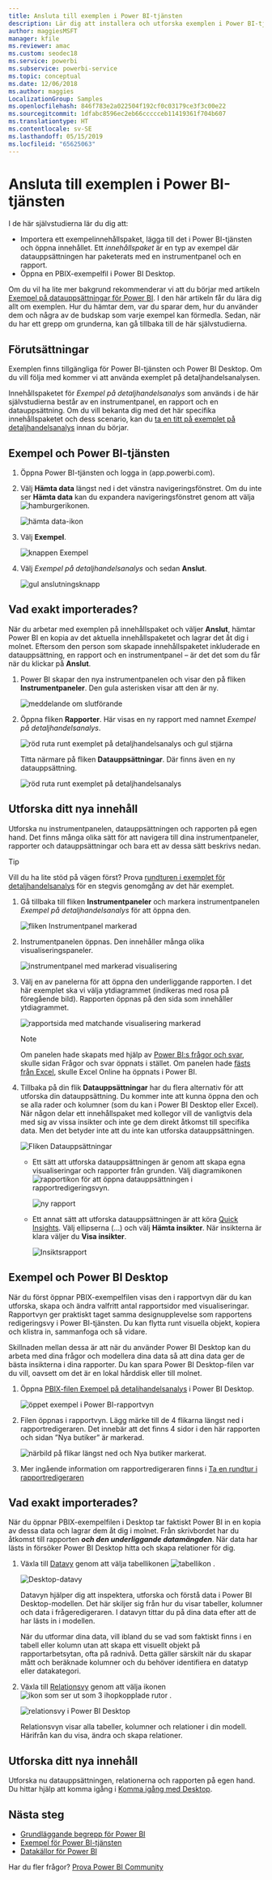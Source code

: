 ```yaml
---
title: Ansluta till exemplen i Power BI-tjänsten
description: Lär dig att installera och utforska exemplen i Power BI-tjänsten.
author: maggiesMSFT
manager: kfile
ms.reviewer: amac
ms.custom: seodec18
ms.service: powerbi
ms.subservice: powerbi-service
ms.topic: conceptual
ms.date: 12/06/2018
ms.author: maggies
LocalizationGroup: Samples
ms.openlocfilehash: 846f783e2a022504f192cf0c03179ce3f3c00e22
ms.sourcegitcommit: 1dfabc8596ec2eb66ccccceb11419361f704b607
ms.translationtype: HT
ms.contentlocale: sv-SE
ms.lasthandoff: 05/15/2019
ms.locfileid: "65625063"
---
```

#  <a name="connect-to-the-samples-in-the-power-bi-service"></a>Ansluta till exemplen i Power BI-tjänsten

I de här självstudierna lär du dig att: 
- Importera ett exempelinnehållspaket, lägga till det i Power BI-tjänsten och öppna innehållet. Ett *innehållspaket* är en typ av exempel där datauppsättningen har paketerats med en instrumentpanel och en rapport. 
- Öppna en PBIX-exempelfil i Power BI Desktop.

Om du vil ha lite mer bakgrund rekommenderar vi att du börjar med artikeln [Exempel på datauppsättningar för Power BI](sample-datasets.md). I den här artikeln får du lära dig allt om exemplen. Hur du hämtar dem, var du sparar dem, hur du använder dem och några av de budskap som varje exempel kan förmedla. Sedan, när du har ett grepp om grunderna, kan gå tillbaka till de här självstudierna.   

## <a name="prerequisites"></a>Förutsättningar
Exemplen finns tillgängliga för Power BI-tjänsten och Power BI Desktop. Om du vill följa med kommer vi att använda exemplet på detaljhandelsanalysen.

Innehållspaketet för *Exempel på detaljhandelsanalys* som används i de här självstudierna består av en instrumentpanel, en rapport och en datauppsättning.
Om du vill bekanta dig med det här specifika innehållspaketet och dess scenario, kan du [ta en titt på exemplet på detaljhandelsanalys](sample-retail-analysis.md) innan du börjar.

## <a name="samples-and-power-bi-service"></a>Exempel och Power BI-tjänsten

1. Öppna Power BI-tjänsten och logga in (app.powerbi.com).
2. Välj **Hämta data** längst ned i det vänstra navigeringsfönstret. Om du inte ser **Hämta data** kan du expandera navigeringsfönstret genom att välja ![hamburgerikonen](media/sample-tutorial-connect-to-the-samples/expand-nav.png).
   
   ![hämta data-ikon](media/sample-tutorial-connect-to-the-samples/pbi_getdata.png)
5. Välj **Exempel**.  
   
   ![knappen Exempel](media/sample-tutorial-connect-to-the-samples/pbi_samplesdownload.png)
6. Välj *Exempel på detaljhandelsanalys* och sedan **Anslut**.   
   
   ![gul anslutningsknapp](media/sample-tutorial-connect-to-the-samples/pbi_retailanalysissampleconnect.png)

## <a name="what-exactly-was-imported"></a>Vad exakt importerades?
När du arbetar med exemplen på innehållspaket och väljer **Anslut**, hämtar Power BI en kopia av det aktuella innehållspaketet och lagrar det åt dig i molnet. Eftersom den person som skapade innehållspaketet inkluderade en datauppsättning, en rapport och en instrumentpanel – är det det som du får när du klickar på **Anslut**. 

1. Power BI skapar den nya instrumentpanelen och visar den på fliken **Instrumentpaneler**. Den gula asterisken visar att den är ny.
   
   ![meddelande om slutförande](media/sample-tutorial-connect-to-the-samples/power-bi-new-dashboard.png)
2. Öppna fliken **Rapporter**.  Här visas en ny rapport med namnet *Exempel på detaljhandelsanalys*.
   
   ![röd ruta runt exemplet på detaljhandelsanalys och gul stjärna](media/sample-tutorial-connect-to-the-samples/power-bi-new-report.png)
   
   Titta närmare på fliken **Datauppsättningar**.  Där finns även en ny datauppsättning.
   
   ![röd ruta runt exemplet på detaljhandelsanalys](media/sample-tutorial-connect-to-the-samples/power-bi-new-dataset.png)

## <a name="explore-your-new-content"></a>Utforska ditt nya innehåll
Utforska nu instrumentpanelen, datauppsättningen och rapporten på egen hand. Det finns många olika sätt för att navigera till dina instrumentpaneler, rapporter och datauppsättningar och bara ett av dessa sätt beskrivs nedan.  

> [!TIP]
> Vill du ha lite stöd på vägen först?  Prova [rundturen i exemplet för detaljhandelsanalys](sample-retail-analysis.md) för en stegvis genomgång av det här exemplet.
> 
> 

1. Gå tillbaka till fliken **Instrumentpaneler** och markera instrumentpanelen *Exempel på detaljhandelsanalys* för att öppna den.    
   
   ![fliken Instrumentpanel markerad](media/sample-tutorial-connect-to-the-samples/power-bi-dashboards.png)
2. Instrumentpanelen öppnas.  Den innehåller många olika visualiseringspaneler.
   
   ![instrumentpanel med markerad visualisering](media/sample-tutorial-connect-to-the-samples/power-bi-dashboards2new.png)
3. Välj en av panelerna för att öppna den underliggande rapporten.  I det här exemplet ska vi välja ytdiagrammet (indikeras med rosa på föregående bild). Rapporten öppnas på den sida som innehåller ytdiagrammet.
   
    ![rapportsida med matchande visualisering markerad](media/sample-tutorial-connect-to-the-samples/power-bi-report.png)
   
   > [!NOTE]
   > Om panelen hade skapats med hjälp av [Power BI:s frågor och svar](power-bi-tutorial-q-and-a.md), skulle sidan Frågor och svar öppnats i stället. Om panelen hade [fästs från Excel](service-dashboard-pin-tile-from-excel.md), skulle Excel Online ha öppnats i Power BI.
   > 
   > 
1. Tillbaka på din flik **Datauppsättningar** har du flera alternativ för att utforska din datauppsättning.  Du kommer inte att kunna öppna den och se alla rader och kolumner (som du kan i Power BI Desktop eller Excel).  När någon delar ett innehållspaket med kollegor vill de vanligtvis dela med sig av vissa insikter och inte ge dem direkt åtkomst till specifika data. Men det betyder inte att du inte kan utforska datauppsättningen.  
   
   ![Fliken Datauppsättningar](media/sample-tutorial-connect-to-the-samples/power-bi-chart-icon2.png)
   
   * Ett sätt att utforska datauppsättningen är genom att skapa egna visualiseringar och rapporter från grunden.  Välj diagramikonen ![rapportikon](media/sample-tutorial-connect-to-the-samples/power-bi-chart-icon4.png) för att öppna datauppsättningen i rapportredigeringsvyn.
     
       ![ny rapport](media/sample-tutorial-connect-to-the-samples/power-bi-report-editing.png)
   * Ett annat sätt att utforska datauppsättningen är att köra [Quick Insights](consumer/end-user-insights.md). Välj ellipserna (...) och välj **Hämta insikter**. När insikterna är klara väljer du **Visa insikter**.
     
       ![Insiktsrapport](media/sample-tutorial-connect-to-the-samples/power-bi-insights.png)

## <a name="samples-and-power-bi-desktop"></a>Exempel och Power BI Desktop 
När du först öppnar PBIX-exempelfilen visas den i rapportvyn där du kan utforska, skapa och ändra valfritt antal rapportsidor med visualiseringar. Rapportvyn ger praktiskt taget samma designupplevelse som rapportens redigeringsvy i Power BI-tjänsten. Du kan flytta runt visuella objekt, kopiera och klistra in, sammanfoga och så vidare.

Skillnaden mellan dessa är att när du använder Power BI Desktop kan du arbeta med dina frågor och modellera dina data så att dina data ger de bästa insikterna i dina rapporter. Du kan spara Power BI Desktop-filen var du vill, oavsett om det är en lokal hårddisk eller till molnet.

1. Öppna [PBIX-filen Exempel på detaljhandelsanalys](http://download.microsoft.com/download/9/6/D/96DDC2FF-2568-491D-AAFA-AFDD6F763AE3/Retail%20Analysis%20Sample%20PBIX.pbix) i Power BI Desktop. 

    ![öppet exempel i Power BI-rapportvyn](media/sample-tutorial-connect-to-the-samples/power-bi-samples-desktop.png)

1. Filen öppnas i rapportvyn. Lägg märke till de 4 flikarna längst ned i rapportredigeraren. Det innebär att det finns 4 sidor i den här rapporten och sidan ”Nya butiker” är markerad. 

    ![närbild på flikar längst ned och Nya butiker markerat](media/sample-tutorial-connect-to-the-samples/power-bi-sample-tabs.png).

3. Mer ingående information om rapportredigeraren finns i [Ta en rundtur i rapportredigeraren](service-the-report-editor-take-a-tour.md)

## <a name="what-exactly-was-imported"></a>Vad exakt importerades?
När du öppnar PBIX-exempelfilen i Desktop tar faktiskt Power BI in en kopia av dessa data och lagrar dem åt dig i molnet. Från skrivbordet har du åtkomst till rapporten ***och den underliggande datamängden***. När data har lästs in försöker Power BI Desktop hitta och skapa relationer för dig.  

1. Växla till [Datavy](desktop-data-view.md) genom att välja tabellikonen ![tabellikon](media/sample-tutorial-connect-to-the-samples/power-bi-data-icon.png) .
 
    ![Desktop-datavy](media/sample-tutorial-connect-to-the-samples/power-bi-desktop-sample-data.png)

    Datavyn hjälper dig att inspektera, utforska och förstå data i Power BI Desktop-modellen. Det här skiljer sig från hur du visar tabeller, kolumner och data i frågeredigeraren. I datavyn tittar du på dina data efter att de har lästs in i modellen.

    När du utformar dina data, vill ibland du se vad som faktiskt finns i en tabell eller kolumn utan att skapa ett visuellt objekt på rapportarbetsytan, ofta på radnivå. Detta gäller särskilt när du skapar mått och beräknade kolumner och du behöver identifiera en datatyp eller datakategori.

1. Växla till [Relationsvy](desktop-relationship-view.md) genom att välja ikonen ![ikon som ser ut som 3 ihopkopplade rutor](media/sample-tutorial-connect-to-the-samples/power-bi-desktop-relationship-icon.png) .
 
    ![relationsvy i Power BI Desktop](media/sample-tutorial-connect-to-the-samples/power-bi-relationships.png)

    Relationsvyn visar alla tabeller, kolumner och relationer i din modell. Härifrån kan du visa, ändra och skapa relationer.

## <a name="explore-your-new-content"></a>Utforska ditt nya innehåll
Utforska nu datauppsättningen, relationerna och rapporten på egen hand. Du hittar hjälp att komma igång i [Komma igång med Desktop](desktop-getting-started.md).    


## <a name="next-steps"></a>Nästa steg

- [Grundläggande begrepp för Power BI](consumer/end-user-basic-concepts.md)
- [Exempel för Power BI-tjänsten](sample-datasets.md)
- [Datakällor för Power BI](service-get-data.md)

Har du fler frågor? [Prova Power BI Community](http://community.powerbi.com/)
